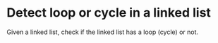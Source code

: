 # Detect loop or cycle in a linked list
Given a linked list, check if the linked list has a loop (cycle) or not.
